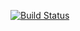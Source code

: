 [![Build Status](https://travis-ci.org/baobabKoodaa/ratebeer-public.png)](https://travis-ci.org/baobabKoodaa/ratebeer-public)
